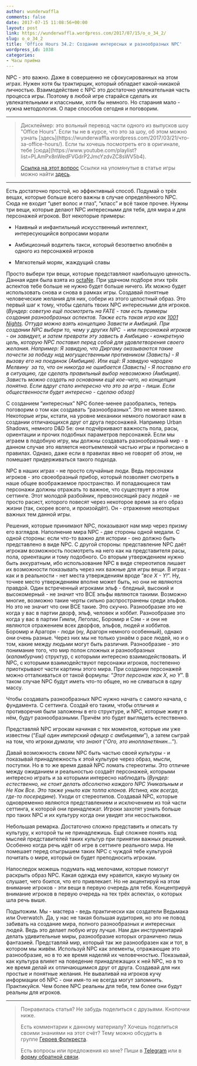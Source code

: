 ```yaml
---
author: wunderwaffla
comments: false
date: 2017-07-15 11:08:56+00:00
layout: post
link: https://wunderwaffla.wordpress.com/2017/07/15/o_o_34_2/
slug: o_o_34_2
title: 'Office Hours 34.2: Создание интересных и разнообразных NPC'
wordpress_id: 1038
categories:
- Часы приёма
---
```


NPC - это важно. Даже в совершенно не сфокусированных на этом играх. Нужен хотя бы трактирщик, который обладает какой-никакой личностью. Взаимодействие с NPC это достаточно увлекательная часть процесса игры. Поэтому в любой игре старайся сделать их увлекательными и классными, хотя бы немного. Но старания мало - нужна методология. О паре способов сегодня и поговорим.

<!-- more -->



* * *





<blockquote>Дисклеймер: это вольный перевод части одного из выпусков шоу "Office Hours". Если ты не в курсе, что это за шоу, об этом можно узнать [здесь](https://wunderwaffla.wordpress.com/2017/03/21/что-за-office-hours/). Если ты хочешь посмотреть его в оригинале, тебе [сюда](https://www.youtube.com/playlist?list=PLAmPx8nWedFVGdrP2JmcYzdvZC8sWV5b4).

[Ссылка на этот вопрос](https://youtu.be/37fqOsFUxa4?t=27m54s)
Ссылки на упомянутые в статье игры можно найти [здесь](https://wunderwaffla.wordpress.com/2017/07/08/o_o_b_s/).</blockquote>





* * *



Есть достаточно простой, но эффективный способ. Подумай о трёх вещах, которые больше всего важны в случае определённого NPC. Сюда не входит “цвет волос и глаз”, “класс” и всё такое прочее. Нужны три вещи, которые делают NPC интересными для тебя, для мира и для персонажей игроков. Вот некоторые примеры:




    
  * Наивный и инфантильный искусственный интеллект, интересующийся вопросами морали

    
  * Амбициозный водитель такси, который безответно влюблён в одного из персонажей игроков

    
  * Мягкотелый моряк, жаждущий славы



Просто выбери три вещи, которые представляют наибольшую ценность. Данная идея была взята из [octaNe](https://wunderwaffla.wordpress.com/2017/07/08/o_o_b_s/). При удачном подборе этих трёх аспектов тебе больше не нужно будет больше ничего. Их можно будет использовать снова и снова в рамках игры. Создавай понятные человеческие желания для них, собери из этого целостный образ. Это первый шаг к тому, чтобы сделать твоих NPC интересными для игроков. (_Вундер: советую ещё посмотреть на FATE - там есть примеры создания разнообразных аспектов. Также есть такая игра как [1001 Nights](http://nightskygames.com/welcome/game/1001Nights). Оттуда можно взять концепцию Зависти и Амбиций. При создании NPC выбери то, чему у других NPC  - или персонажей игроков - он завидует, и затем преврати эту зависть в Амбицию - конкретную цель, которую NPC поставил перед собой для удовлетворения своего желания. Например: Я завидую, что Диргаму оказываются такие почести за победу над могущественным противником (Зависть) - Я вызову его на поединок (Амбиция). Или ещё: Я завидую чародею Мелвину  за то, что он никогда не ошибается (Зависть) - Я поставлю его в ситуацию, где сделать правильный выбор невозможно (Амбиция). Зависть можно создать на основании ещё кое-чего, но концепция понятна. Если вдруг стало интересно что это за игра - пиши. Если общественности будет интересно - сделаю обзор)_

С созданием “интересных” NPC более-менее разобрались, теперь поговорим о том как создавать “разнообразных”. Это не менее важно. Некоторые игры, кстати, на уровне механики немного помогают нам в создании отличающихся друг от друга персонажей. Например Urban Shadows, немного D&D 5e: они подчёркивают важность пола, расы, ориентации и прочих подобных параметров персонажей. Если мы играем в подобную игру, мы должны создавать разнообразный мир - в данном случае это является неотъемлемой частью игры и прописано в правилах. Однако, даже если в правилах явно не говорят об этом, не помешает придерживаться такого подхода. 

NPC в наших играх - не просто случайные люди. Ведь персонажи игроков - это своеобразный прибор, который позволяет смотреть в наше общее воображаемое пространство. И попадающиеся там персонажи должны отражать то важное, что существует в этом сеттинге. Этот молодой разбойник, превозносящий расу людей - не просто расист, которого повесят через некоторое время за его образ жизни (так, скорее всего, и произойдёт). Он - отражение некоторых важных тем данной игры. 

Решения, которые принимают NPC, показывают нам мир через призму его взглядов. Наполнение мира NPC - две стороны одной медали. С одной стороны: если что-то важно для истории - оно должно быть представлено в виде NPC. С другой стороны: представление NPC даёт игрокам возможность посмотреть на него как на представителя расы, пола, ориентации и тому подобного.
Со вторым утверждением нужно быть аккуратным, ибо использование NPC в виде стереотипов лишает их возможности показывать через них важные для игры вещи. В играх - как и в реальности - нет места утверждениям вроде “_все X - Y!_”. Ну, точнее место утверждениям вполне может быть, но они не являются правдой. Один встреченный игроками эльф - бледный, высокий и высокомерный - не значит что ВСЕ эльфы являются такими. Возможно многие, возможно такие черты сильно распространены среди эльфов. Но это не значит что они ВСЕ такие. Это скучно. Разнообразие это не когда у вас в партии дворф, эльф, человек и хоббит. Разнообразие это когда у вас в партии Гимли, Леголас, Боромир и Сэм - и они не являются отражением всех дворфов, эльфов, людей и хоббитов. Боромир и Арагорн - люди (ну, Арагорн немного особенный), однако они очень разные. Через них мы не только узнаём о расе людей, но и о том, какие между людьми могут быть различия. Разнообразие - это понимание того, что мир полон сложных и разнообразных (_каламбурчик_) структур, с которыми интересно взаимодействовать. И NPC, с которыми взаимодействуют персонажи игроков, постепенно приоткрывают части картины этого мира. При создании персонажей можно отталкиваться от такой формулы: “_Этот персонаж как X, но Y_”. В таком случае NPC будут иметь что-то общее, но не сливаться в одну массу. 

Чтобы создавать разнообразных NPC нужно начать с самого начала, с фундамента. С сеттинга. Создай его таким, чтобы отличия и противоречия были заложены в его структуре, и NPC, которые живут в нём, будут разнообразными. Причём это будет выглядеть естественно. 

Представляй NPC игрокам начиная с тех моментов, которые им уже известны (“_Ещё один имперский офицер с амбициями_”), а затем сыграй на том, что игроки _думали, что знают_ (“_Ого, это инопланетянин…_”). 

Давай возможность своим NPC быть частью своей культуры - и показывай принадлежность к этой культуре через образ, мысли, поступки. Но в то же время давай NPC ломать стереотипы. Это отличие между ожиданием и реальностью создаёт персонажей, которыми интересно играть и за которыми интересно наблюдать (_Вундер: естественно, не стоит делать абсолютно каждого NPC Уникальным и Не Как Все. Это также уныло как толпа клонов. Истина, как всегда, где-то посередине_). Уходи от стереотипов. Создавай NPC, которые одновременно являются представлением и исключением из той части сеттинга, к которой они принадлежат. Игроки захотят узнать больше про таких NPC и их культуру когда они увидят эти несостыковки.

Небольшая ремарка. Достаточно сложно представить и описать ту культуру, к которой ты не принадлежишь. Ещё сложнее понять ход мыслей представителей таких культур при принятии важных решений. Особенно когда речь идёт об игре в сеттинге реального мира. Не помешает перед отыгрышем таких NPC с чуждой тебе культурой почитать о мире, который он будет преподносить игрокам.

Напоследок можешь подумать над мелочами, которые помогут раскрыть образ NPC. Какая одежда ему нравится, какую музыку он слушает, чего боится, что его привлекает. Но не акцентируй на этом внимание игроков - эти вещи в первую очередь для тебя. Концентрируй внимание игроков в первую очередь на тех трёх аспектах, о которых шла речь выше.

Подытожим. Мы - мастера - ведь практически как создатели Ведьмака или Overwatch. Да, у нас не такая большая аудитория, но это не повод забивать на создание мира, полного разнообразных и интересных людей. Ведь это делает любую игру лучше. Нам дан инструментарий делать удивительные миры, разнообразие которых ограничено лишь фантазией. Представляй мир, который так же разнообразен как и тот, в котором мы живём. Используй NPC как элементы, отражающие это разнообразие, но в то же время наделяй их человечностью. Показывай, как культура влияет на поведение принадлежащих к ней NPC, но в то же время делай их отличающимися друг от друга. Создавай для них простые и понятные желания. Не вываливай на игроков кучу информации об NPC - они имя-то не всегда могут запомнить. Практикуйся. Чем более NPC реальны для тебя, тем более они будут реальны для игроков.



* * *





<blockquote>Понравилась статья? Не забудь поделиться с друзьями. Кнопочки ниже.

Есть комментарии к данному материалу? Хочешь поделиться своими знаниями на этот счёт? Тему можно обсудить в группе [Героев Фолкреста](https://vk.com/heroesoffallcrest).

Есть вопросы или предложения ко мне? Пиши в [Telegram](https://t.me/wunderwaffla) или в [форму обратной связи](https://wunderwaffla.wordpress.com/contact/).</blockquote>
